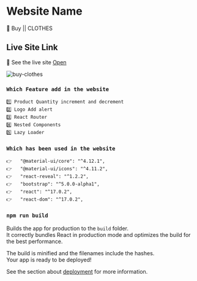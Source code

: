 # Website Name
 📶 Buy || CLOTHES

## Live Site Link

👀 See the live site [Open](https://buy-clothes-shop.netlify.app/)

![buy-clothes](https://user-images.githubusercontent.com/75581445/126300281-1a68fc92-ef45-43a8-9c32-22f9263c8f09.JPG)

### `Which Feature add in the website`
    1️⃣ Product Quantity increment and decrement
    2️⃣ Logo Add alert
    3️⃣ React Router
    4️⃣ Nested Components
    5️⃣ Lazy Loader
### `Which has been used in the website`
    👉   "@material-ui/core": "^4.12.1",
    👉   "@material-ui/icons": "^4.11.2",
    👉   "react-reveal": "^1.2.2",
    👉   "bootstrap": "^5.0.0-alpha1",
    👉   "react": "^17.0.2",
    👉   "react-dom": "^17.0.2",



### `npm run build`

Builds the app for production to the `build` folder.\
It correctly bundles React in production mode and optimizes the build for the best performance.

The build is minified and the filenames include the hashes.\
Your app is ready to be deployed!

See the section about [deployment](https://facebook.github.io/create-react-app/docs/deployment) for more information.
